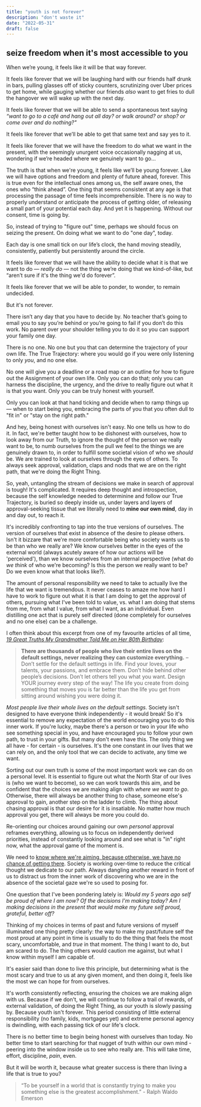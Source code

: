 ```yaml
---
title: "youth is not forever"
description: "don't waste it"
date: "2022-05-31"
draft: false
---
```

## seize freedom when it's most accessible to you

When we’re young, it feels like it will be that way forever. 

It feels like forever that we will be laughing hard with our friends half drunk in bars, pulling glasses off of sticky counters, scrutinizing over Uber prices to get home, while gauging whether our friends _also_ want to get fries to dull the hangover we will wake up with the next day. 

It feels like forever that we will be able to send a spontaneous text saying _“want to go to a café and hang out all day? or walk around? or shop? or come over and do nothing?"_

It feels like forever that we’ll be able to get that same text and say yes to it.

It feels like forever that we will have the freedom to do what we want in the present, with the seemingly unurgent voice occasionally nagging at us, wondering if we’re headed  where we genuinely want to go… 

The truth is that when we're young, it feels like we’ll be young forever. Like we will have options and freedom and plenty of future ahead, forever. This is true even for the intellectual ones among us, the self aware ones, the ones who “think ahead”. One thing that seems consistent at any age is that processing the passage of time feels incomprehensible. There is no way to properly understand or anticipate the process of getting older, of releasing a small part of your potential each day. And yet it is happening. Without our consent, time is going by.

So, instead of trying to "figure out" time, perhaps we should focus on seizing the present. On doing what we want to do "one day", today.

Each day is one small tick on our life’s clock, the hand moving steadily, consistently, patiently but persistently around the circle. 

It feels like forever that we will have the ability to decide what it is that we want to do — _really do_ — not the thing we’re doing that we kind-of-like, but “aren’t  sure if it's the thing we'd do forever”. 

It feels like forever that we will be able to ponder, to wonder, to remain undecided. 

But it's not forever. 

There isn’t any day that you have to decide by. No teacher that’s going to email you to say you’re behind or you’re going to fail if you don’t do this work. No parent over your shoulder telling you to do it so you can support your family one day. 

There is no one. No one but you that can determine the trajectory of your own life. The True Trajectory: where you would go if you were only listening to only _you_, and no one else. 

No one will give you a deadline or a road map or an outline for how to figure out the Assignment of your own life. Only you can do that; only you can harness the discipline, the urgency, and the drive to really figure out what it is that you want. Only you can be truly honest with yourself. 

Only you can look at that hand ticking and decide when to  ramp things up — when to start being you, embracing the parts of you that you often dull to "fit in" or "stay on the right path."

And hey, being honest with ourselves isn't easy. No one tells us how to do it. In fact, we're better taught how to be dishonest with ourselves, how to look away from our Truth, to ignore the thought of the person we really want to be, to numb ourselves from the pull we feel to the things we are genuinely drawn to, in order to fulfill some societal vision of who we _should_ be. We are trained to look at ourselves through the eyes of others. To always seek approval, validation, claps and nods that we are on the right path, that we're doing the Right Thing.

So, yeah, untangling the stream of decisions we make in search of approval is tough! It's complicated. It requires deep thought and introspection, because the self knowledge needed to determinine and follow our True Trajectory, is buried so deeply inside us, under layers and layers of approval-seeking tissue that we literally need to **mine our own mind**, day in and day out, to reach it. 

It's incredibly confronting to tap into the true versions of ourselves. The version of ourselves that exist in absence of the desire to please others. Isn't it bizzare that we're more comfortable being who society wants us to be than who we really are? We know ourselves better in the eyes of the external world (always acutely aware of how our actions will be 'perceived'), than we know ourselves from an internal perspective (what do _we think_ of who we're becoming? Is this the person we really want to be? Do we even know what that looks like?).

The amount of personal responsibility we need to take to actually live the life that we want is tremendous. It never ceases to amaze me how hard I have to work to figure out what it is that I am doing to get the approval of others, pursuing what I've been told to value, vs. what I am doing that stems from me, from what I value, from what I want, as an individual. Even distilling one act that is purely self directed (done completely for ourselves and no one else) can be a challenge. 

I often think about this excerpt from one of my favourite articles of all time, [_19 Great Truths My Grandmother Told Me on Her 80th Birthday_](https://www.marcandangel.com/2022/01/18/19-great-truths-my-grandmother-told-me-on-her-90th-birthday/):

>**There are thousands of people who live their entire lives on the default settings, never realizing they can customize everything.** 
– Don’t settle for the default settings in life. Find your loves, your talents, your passions, and embrace them. Don’t hide behind other people’s decisions. Don’t let others tell you what you want. Design YOUR journey every step of the way! The life you create from doing something that moves you is far better than the life you get from sitting around wishing you were doing it.</br>

_Most people live their whole lives on the default settings._ Society isn't designed to have everyone think independently - it would break! So it's essential to remove any expectation of the world encouraging you to do this inner work. If you're lucky, maybe there's a person or two in your life who see something special in you, and have encouraged you to follow your own path, to trust in your gifts. But many don't even have this. The only thing we all have - for certain - is ourselves. It's the one constant in our lives that we can rely on, and the only tool that we can decide to activate, any time we want. 

Sorting out our own truth is some of the most important work we can do on a personal level. It is essential to figure out what the North Star of our lives is (who we want to become), so we can work towards this aim, and be confident that the choices we are making align with _where we want to go_.  Otherwise, there will always be another thing to chase, someone else's approval to gain, another step on the ladder to climb. The thing about chasing approval is that our desire for it is insatiable. No matter how much approval you get, there will always be more you could do. 

Re-orienting our choices around gaining our own _personal_ approval reframes everything, allowing us to focus on independently derived priorities, instead of constantly looking around and see what is "in" right now, what the approval game of the moment is. 

We need to [know where we're aiming, because otherwise, we have no chance of getting there](https://www.isabelhazan.com/posts/alignment/). Society is working over-time to reduce the critical thought we dedicate to our path. Always dangling another reward in front of us to distract us from the inner work of discovering who we are in the absence of the societal gaze we're so used to posing for. 

One question that I've been pondering lately is: _Would my 5 years ago self be proud of where I am now? Of the decisions I'm making today? Am I making decisions in the present that would make my future self proud, grateful, better off?_

Thinking of my choices in terms of past and future versions of myself illuminated one thing  pretty clearly: the way to make my past/future self the most proud at any point in time is usually to do the thing that feels the most scary, uncomfortable, and _true_ in that moment. The thing I want to do, but am scared to do. The thing others would caution me against, but what I know within myself I am capable of. 

It's easier said than done to live this principle, but determining what is the most scary and true to us at any given moment, and then doing it, feels like the most we can hope for from ourselves. 

It's worth consistently reflecting, ensuring the choices we are making align with us. Because if we don't, we will continue to follow a trail of rewards, of external validation, of doing the Right Thing, as our youth is slowly passing by. Because youth isn't forever. This period consisting of little external responsibility (no family, kids, mortgages yet) and extreme personal agency is dwindling, with each passing tick of our life's clock. 

There is no better time to begin being honest with ourselves than today. No better time to start searching for that nugget of truth within our own mind - peering into the window inside us to see who really are. This will take time, effort, discipline, _pain_, even. 

But it will be worth it, because what greater success is there than living a life that is true to you? 

>“To be yourself in a world that is constantly trying to make you something else is the greatest accomplishment.” - Ralph Waldo Emerson </br>
